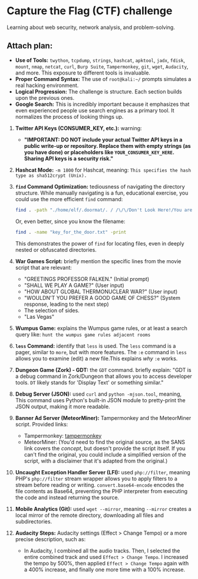 # Capture the Flag (CTF) challenge

Learning about web security, network analysis, and problem-solving.

## Attach plan:


*   **Use of Tools:** `twython`, `tcpdump`, `strings`, `hashcat`, `apktool`, `jadx`, `fdisk`, `mount`, `nmap`, `netcat`, `curl`, `Burp Suite`, `Tampermonkey`, `git`, `wget`, `Audacity`, and more.  This exposure to different tools is invaluable.
*   **Proper Command Syntax:** The use of `root@kali:~/` prompts simulates a real hacking environment.
*   **Logical Progression:** The challenge is structure. Each section builds upon the previous ones.
*   **Google Search:** This is incredibly important because it emphasizes that even experienced people use search engines as a primary tool.  It normalizes the process of looking things up.


1.  **Twitter API Keys (CONSUMER_KEY, etc.):** warning:

    *   **"IMPORTANT: DO NOT include your actual Twitter API keys in a public write-up or repository.  Replace them with empty strings (as you have done) or placeholders like `YOUR_CONSUMER_KEY_HERE`.  Sharing API keys is a security risk."**

2.  **Hashcat Mode:** `-m 1800` for Hashcat, meaning:  `This specifies the hash type as sha512crypt (Unix).`

3.  **`find` Command Optimization:**  tediousness of navigating the directory structure. While manually navigating is a fun, educational exercise, you could use the more efficient `find` command:

    ```zsh
    find . -path "./home/elf/.doormat/. / /\/\/Don't Look Here!/You are persistent, aren't you?/'/key_for_the_door.txt" -print
    ```

    Or, even better, since you know the filename:

    ```zsh
    find . -name "key_for_the_door.txt" -print
    ```

    This demonstrates the power of `find` for locating files, even in deeply nested or obfuscated directories.

4.  **War Games Script:**  briefly mention the specific lines from the movie script that are relevant:

    *   "GREETINGS PROFESSOR FALKEN." (Initial prompt)
    *   "SHALL WE PLAY A GAME?" (User input)
    *   "HOW ABOUT GLOBAL THERMONUCLEAR WAR?" (User input)
    *   "WOULDN'T YOU PREFER A GOOD GAME OF CHESS?" (System response, leading to the next step)
    * The selection of sides.
    * "Las Vegas"

5.  **Wumpus Game:**  explains the Wumpus game rules, or at least a search query like: `hunt the wumpus game rules adjacent rooms`

6.  **`less` Command:**  identify that `less` is used. The `less` command is a pager, similar to `more`, but with more features. The `:e` command in `less` allows you to examine (edit) a new file.This explains *why* `:e` works.

7.  **Dungeon Game (Zork) - GDT:**  the `GDT` command. briefly explain:  "GDT is a debug command in Zork/Dungeon that allows you to access developer tools.  `DT` likely stands for 'Display Text' or something similar."

8.  **Debug Server (JSON):**  used `curl` and `python -mjson.tool`, meaning, This command uses Python's built-in JSON module to pretty-print the JSON output, making it more readable.

9.  **Banner Ad Server (MeteorMiner):**  Tampermonkey and the MeteorMiner script.  Provided links:

    *   Tampermonkey:  [tampermonkey](https://www.tampermonkey.net/)
    *   MeteorMiner: (You'd need to find the original source, as the SANS link covers the *concept*, but doesn't provide the script itself. If you can't find the original, you could include a simplified version of the script, with a disclaimer that it's adapted from the original.)

10. **Uncaught Exception Handler Server (LFI):** used `php://filter`, meaning PHP's `php://filter` stream wrapper allows you to apply filters to a stream before reading or writing. `convert.base64-encode` encodes the file contents as Base64, preventing the PHP interpreter from executing the code and instead returning the source.

11. **Mobile Analytics (Git):** used `wget --mirror`, meaning `--mirror` creates a local mirror of the remote directory, downloading all files and subdirectories.

12. **Audacity Steps:** Audacity settings (Effect > Change Tempo) or a more precise description, such as:

    *  In Audacity, I combined all the audio tracks.  Then, I selected the entire combined track and used `Effect > Change Tempo`. I increased the tempo by 500%, then applied `Effect > Change Tempo` again with a 400% increase, and finally one more time with a 100% increase.